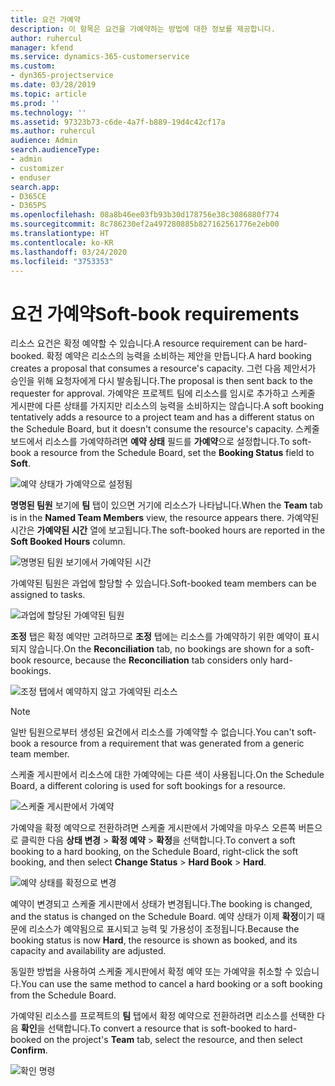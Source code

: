 ```yaml
---
title: 요건 가예약
description: 이 항목은 요건을 가예약하는 방법에 대한 정보를 제공합니다.
author: ruhercul
manager: kfend
ms.service: dynamics-365-customerservice
ms.custom:
- dyn365-projectservice
ms.date: 03/28/2019
ms.topic: article
ms.prod: ''
ms.technology: ''
ms.assetid: 97323b73-c6de-4a7f-b889-19d4c42cf17a
ms.author: ruhercul
audience: Admin
search.audienceType:
- admin
- customizer
- enduser
search.app:
- D365CE
- D365PS
ms.openlocfilehash: 08a8b46ee03fb93b30d178756e38c3086880f774
ms.sourcegitcommit: 8c786230ef2a497280885b827162561776e2eb00
ms.translationtype: HT
ms.contentlocale: ko-KR
ms.lasthandoff: 03/24/2020
ms.locfileid: "3753353"
---
```

# <a name="soft-book-requirements"></a><span data-ttu-id="16b33-103">요건 가예약</span><span class="sxs-lookup"><span data-stu-id="16b33-103">Soft-book requirements</span></span>

<span data-ttu-id="16b33-104">리소스 요건은 확정 예약할 수 있습니다.</span><span class="sxs-lookup"><span data-stu-id="16b33-104">A resource requirement can be hard-booked.</span></span> <span data-ttu-id="16b33-105">확정 예약은 리소스의 능력을 소비하는 제안을 만듭니다.</span><span class="sxs-lookup"><span data-stu-id="16b33-105">A hard booking creates a proposal that consumes a resource's capacity.</span></span> <span data-ttu-id="16b33-106">그런 다음 제안서가 승인을 위해 요청자에게 다시 발송됩니다.</span><span class="sxs-lookup"><span data-stu-id="16b33-106">The proposal is then sent back to the requester for approval.</span></span> <span data-ttu-id="16b33-107">가예약은 프로젝트 팀에 리소스를 임시로 추가하고 스케줄 게시판에 다른 상태를 가지지만 리소스의 능력을 소비하지는 않습니다.</span><span class="sxs-lookup"><span data-stu-id="16b33-107">A soft booking tentatively adds a resource to a project team and has a different status on the Schedule Board, but it doesn't consume the resource's capacity.</span></span> <span data-ttu-id="16b33-108">스케줄 보드에서 리소스를 가예약하려면 **예약 상태** 필드를 **가예약**으로 설정합니다.</span><span class="sxs-lookup"><span data-stu-id="16b33-108">To soft-book a resource from the Schedule Board, set the **Booking Status** field to **Soft**.</span></span>

![예약 상태가 가예약으로 설정됨](media/Resource-Management-image77.png)

<span data-ttu-id="16b33-110">**명명된 팀원** 보기에 **팀** 탭이 있으면 거기에 리소스가 나타납니다.</span><span class="sxs-lookup"><span data-stu-id="16b33-110">When the **Team** tab is in the **Named Team Members** view, the resource appears there.</span></span> <span data-ttu-id="16b33-111">가예약된 시간은 **가예약된 시간** 열에 보고됩니다.</span><span class="sxs-lookup"><span data-stu-id="16b33-111">The soft-booked hours are reported in the **Soft Booked Hours** column.</span></span>

![명명된 팀원 보기에서 가예약된 시간](media/Resource-Management-image78.png)

<span data-ttu-id="16b33-113">가예약된 팀원은 과업에 할당할 수 있습니다.</span><span class="sxs-lookup"><span data-stu-id="16b33-113">Soft-booked team members can be assigned to tasks.</span></span>

![과업에 할당된 가예약된 팀원](media/Resource-Management-image79.png)

<span data-ttu-id="16b33-115">**조정** 탭은 확정 예약만 고려하므로 **조정** 탭에는 리소스를 가예약하기 위한 예약이 표시되지 않습니다.</span><span class="sxs-lookup"><span data-stu-id="16b33-115">On the **Reconciliation** tab, no bookings are shown for a soft-book resource, because the **Reconciliation** tab considers only hard-bookings.</span></span>

![조정 탭에서 예약하지 않고 가예약된 리소스](media/Resource-Management-image80.png)

> [!NOTE]
> <span data-ttu-id="16b33-117">일반 팀원으로부터 생성된 요건에서 리소스를 가예약할 수 없습니다.</span><span class="sxs-lookup"><span data-stu-id="16b33-117">You can't soft-book a resource from a requirement that was generated from a generic team member.</span></span>

<span data-ttu-id="16b33-118">스케줄 게시판에서 리소스에 대한 가예약에는 다른 색이 사용됩니다.</span><span class="sxs-lookup"><span data-stu-id="16b33-118">On the Schedule Board, a different coloring is used for soft bookings for a resource.</span></span>

![스케줄 게시판에서 가예약](media/Resource-Management-image81.png)

<span data-ttu-id="16b33-120">가예약을 확정 예약으로 전환하려면 스케줄 게시판에서 가예약을 마우스 오른쪽 버튼으로 클릭한 다음 **상태 변경** \> **확정 예약** \> **확정**을 선택합니다.</span><span class="sxs-lookup"><span data-stu-id="16b33-120">To convert a soft booking to a hard booking, on the Schedule Board, right-click the soft booking, and then select **Change Status** \> **Hard Book** \> **Hard**.</span></span>

![예약 상태를 확정으로 변경](media/Resource-Management-image82.png)

<span data-ttu-id="16b33-122">예약이 변경되고 스케줄 게시판에서 상태가 변경됩니다.</span><span class="sxs-lookup"><span data-stu-id="16b33-122">The booking is changed, and the status is changed on the Schedule Board.</span></span> <span data-ttu-id="16b33-123">예약 상태가 이제 **확정**이기 때문에 리소스가 예약됨으로 표시되고 능력 및 가용성이 조정됩니다.</span><span class="sxs-lookup"><span data-stu-id="16b33-123">Because the booking status is now **Hard**, the resource is shown as booked, and its capacity and availability are adjusted.</span></span>

<span data-ttu-id="16b33-124">동일한 방법을 사용하여 스케줄 게시판에서 확정 예약 또는 가예약을 취소할 수 있습니다.</span><span class="sxs-lookup"><span data-stu-id="16b33-124">You can use the same method to cancel a hard booking or a soft booking from the Schedule Board.</span></span>

<span data-ttu-id="16b33-125">가예약된 리소스를 프로젝트의 **팀** 탭에서 확정 예약으로 전환하려면 리소스를 선택한 다음 **확인**을 선택합니다.</span><span class="sxs-lookup"><span data-stu-id="16b33-125">To convert a resource that is soft-booked to hard-booked on the project's **Team** tab, select the resource, and then select **Confirm**.</span></span>

![확인 명령](media/Resource-Management-image83.png)
